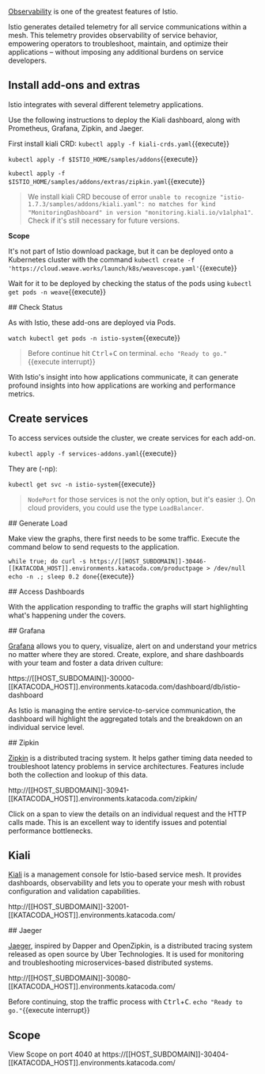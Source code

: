 [Observability](https://istio.io/latest/docs/concepts/observability/) is one of the greatest features of Istio.

Istio generates detailed telemetry for all service communications within a mesh. This telemetry provides observability of service behavior, empowering operators to troubleshoot, maintain, and optimize their applications – without imposing any additional burdens on service developers.

## Install add-ons and extras

Istio integrates with several different telemetry applications.

Use the following instructions to deploy the Kiali dashboard, along with Prometheus, Grafana, Zipkin, and Jaeger.

First install kiali CRD: `kubectl apply -f kiali-crds.yaml`{{execute}}

`kubectl apply -f $ISTIO_HOME/samples/addons`{{execute}}

`kubectl apply -f $ISTIO_HOME/samples/addons/extras/zipkin.yaml`{{execute}}

> We install kiali CRD becouse of error `unable to recognize "istio-1.7.3/samples/addons/kiali.yaml": no matches for kind "MonitoringDashboard" in version "monitoring.kiali.io/v1alpha1"`. Check if it's still necessary for future versions.

**Scope**

It's not part of Istio download package, but it can be deployed onto a Kubernetes cluster with the command `kubectl create -f 'https://cloud.weave.works/launch/k8s/weavescope.yaml'`{{execute}}

Wait for it to be deployed by checking the status of the pods using `kubectl get pods -n weave`{{execute}}

## Check Status

As with Istio, these add-ons are deployed via Pods.

`watch kubectl get pods -n istio-system`{{execute}}

> Before continue hit <kbd>Ctrl</kbd>+<kbd>C</kbd> on terminal. `echo "Ready to go."`{{execute interrupt}}

With Istio's insight into how applications communicate, it can generate profound insights into how applications are working and performance metrics.

## Create services

To access services outside the cluster, we create services for each add-on.

`kubectl apply -f services-addons.yaml`{{execute}}

They are (-np):

`kubectl get svc -n istio-system`{{execute}}

> `NodePort` for those services is not the only option, but it's easier :). On cloud providers, you could use the type `LoadBalancer`.

## Generate Load

Make view the graphs, there first needs to be some traffic. Execute the command below to send requests to the application.

`
while true; do
  curl -s https://[[HOST_SUBDOMAIN]]-30446-[[KATACODA_HOST]].environments.katacoda.com/productpage > /dev/null
  echo -n .;
  sleep 0.2
done
`{{execute}}

## Access Dashboards

With the application responding to traffic the graphs will start highlighting what's happening under the covers.

## Grafana

[Grafana](https://grafana.com/grafana/) allows you to query, visualize, alert on and understand your metrics no matter where they are stored. Create, explore, and share dashboards with your team and foster a data driven culture:

https://[[HOST_SUBDOMAIN]]-30000-[[KATACODA_HOST]].environments.katacoda.com/dashboard/db/istio-dashboard

As Istio is managing the entire service-to-service communication, the dashboard will highlight the aggregated totals and the breakdown on an individual service level.

## Zipkin

[Zipkin](https://zipkin.io/) is a distributed tracing system. It helps gather timing data needed to troubleshoot latency problems in service architectures. Features include both the collection and lookup of this data.

http://[[HOST_SUBDOMAIN]]-30941-[[KATACODA_HOST]].environments.katacoda.com/zipkin/

Click on a span to view the details on an individual request and the HTTP calls made. This is an excellent way to identify issues and potential performance bottlenecks.

## Kiali

[Kiali](https://kiali.io/) is a management console for Istio-based service mesh. It provides dashboards, observability and lets you to operate your mesh with robust configuration and validation capabilities.

http://[[HOST_SUBDOMAIN]]-32001-[[KATACODA_HOST]].environments.katacoda.com/

## Jaeger

[Jaeger](https://www.jaegertracing.io/), inspired by Dapper and OpenZipkin, is a distributed tracing system released as open source by Uber Technologies. It is used for monitoring and troubleshooting microservices-based distributed systems.

http://[[HOST_SUBDOMAIN]]-30080-[[KATACODA_HOST]].environments.katacoda.com/

Before continuing, stop the traffic process with <kbd>Ctrl</kbd>+<kbd>C</kbd>. `echo "Ready to go."`{{execute interrupt}}

## Scope

View Scope on port 4040 at https://[[HOST_SUBDOMAIN]]-30404-[[KATACODA_HOST]].environments.katacoda.com/